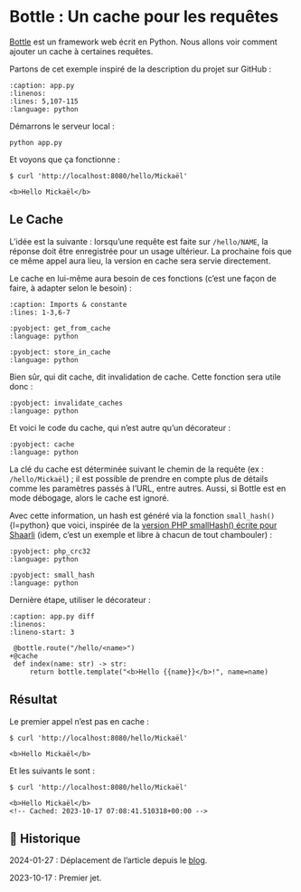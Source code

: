 # Bottle : Un cache pour les requêtes

[Bottle](https://github.com/bottlepy/bottle) est un framework web écrit en Python.
Nous allons voir comment ajouter un cache à certaines requêtes.

Partons de cet exemple inspiré de la description du projet sur GitHub :

```{literalinclude} snippets/bottle-cache-requetes.py
:caption: app.py
:linenos:
:lines: 5,107-115
:language: python
```

Démarrons le serveur local :

```{code-block} shell
python app.py
```

Et voyons que ça fonctionne :

```{code-block} console
$ curl 'http://localhost:8080/hello/Mickaël'

<b>Hello Mickaël</b>
```

## Le Cache

L’idée est la suivante : lorsqu’une requête est faite sur `/hello/NAME`, la réponse doit être enregistrée pour un usage ultérieur. La prochaine fois que ce même appel aura lieu, la version en cache sera servie directement.

Le cache en lui-même aura besoin de ces fonctions (c’est une façon de faire, à adapter selon le besoin) :

```{literalinclude} snippets/bottle-cache-requetes.py
:caption: Imports & constante
:lines: 1-3,6-7
```

```{literalinclude} snippets/bottle-cache-requetes.py
:pyobject: get_from_cache
:language: python
```

```{literalinclude} snippets/bottle-cache-requetes.py
:pyobject: store_in_cache
:language: python
```

Bien sûr, qui dit cache, dit invalidation de cache. Cette fonction sera utile donc :

```{literalinclude} snippets/bottle-cache-requetes.py
:pyobject: invalidate_caches
:language: python
```

Et voici le code du cache, qui n’est autre qu’un décorateur :

```{literalinclude} snippets/bottle-cache-requetes.py
:pyobject: cache
:language: python
```

La clé du cache est déterminée suivant le chemin de la requête (ex : `/hello/Mickaël`) ; il est possible de prendre en compte plus de détails comme les paramètres passés à l’URL, entre autres. Aussi, si Bottle est en mode débogage, alors le cache est ignoré.

Avec cette information, un hash est généré via la fonction `small_hash()`{l=python} que voici, inspirée de la [version PHP smallHash() écrite pour Shaarli](https://github.com/sebsauvage/Shaarli/blob/029f75f180f79cd581786baf1b37e810da1adfc3/index.php#L228-L241) (idem, c’est un exemple et libre à chacun de tout chambouler) :

```{literalinclude} snippets/bottle-cache-requetes.py
:pyobject: php_crc32
:language: python
```

```{literalinclude} snippets/bottle-cache-requetes.py
:pyobject: small_hash
:language: python
```

Dernière étape, utiliser le décorateur :

```{code-block} diff
:caption: app.py diff
:linenos:
:lineno-start: 3

 @bottle.route("/hello/<name>")
+@cache
 def index(name: str) -> str:
     return bottle.template("<b>Hello {{name}}</b>!", name=name)
```

## Résultat

Le premier appel n’est pas en cache :

```{code-block} console
$ curl 'http://localhost:8080/hello/Mickaël'

<b>Hello Mickaël</b>
```

Et les suivants le sont :

```{code-block} console
$ curl 'http://localhost:8080/hello/Mickaël'

<b>Hello Mickaël</b>
<!-- Cached: 2023-10-17 07:08:41.510318+00:00 -->
```

## 📜 Historique

2024-01-27
: Déplacement de l’article depuis le [blog](https://www.tiger-222.fr/?d=2023/10/17/09/02/58-bottle-un-cache-pour-les-requetes).

2023-10-17
: Premier jet.
